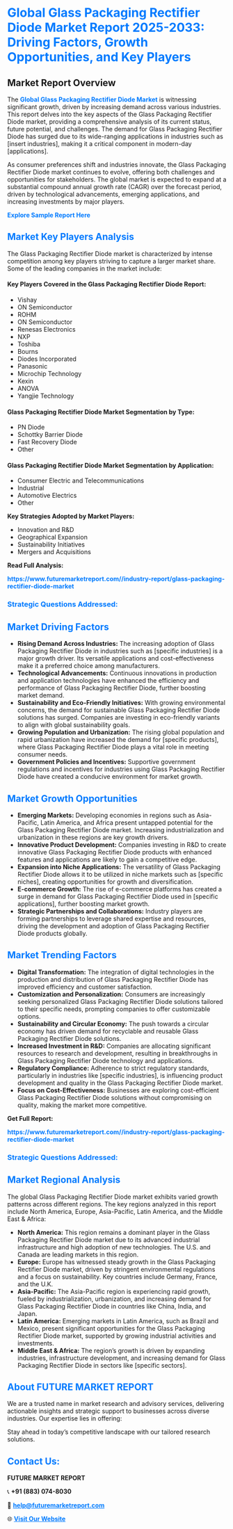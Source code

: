 <h1 style="color: #007BFF;">Global Glass Packaging Rectifier Diode Market Report 2025-2033: Driving Factors, Growth Opportunities, and Key Players</h1>

<section id="overview">
<h2>Market Report Overview</h2>
<p>The <a href="https://www.futuremarketreport.com//industry-report/glass-packaging-rectifier-diode-market" style="color: #007BFF; text-decoration: none;"><strong>Global Glass Packaging Rectifier Diode Market</strong></a> is witnessing significant growth, driven by increasing demand across various industries. This report delves into the key aspects of the Glass Packaging Rectifier Diode market, providing a comprehensive analysis of its current status, future potential, and challenges. The demand for Glass Packaging Rectifier Diode has surged due to its wide-ranging applications in industries such as [insert industries], making it a critical component in modern-day [applications].</p>
<p>As consumer preferences shift and industries innovate, the Glass Packaging Rectifier Diode market continues to evolve, offering both challenges and opportunities for stakeholders. The global market is expected to expand at a substantial compound annual growth rate (CAGR) over the forecast period, driven by technological advancements, emerging applications, and increasing investments by major players.</p>
</section>

<section id="overview">
<p><a href="https://www.futuremarketreport.com//request-sample/reportId=75748" style="color: #007BFF; text-decoration: none;"><strong>Explore Sample Report Here</strong></a></p>
</section>

<section id="key-players">
<h2 style="color: #007BFF;">Market Key Players Analysis</h2>
<p>The Glass Packaging Rectifier Diode market is characterized by intense competition among key players striving to capture a larger market share. Some of the leading companies in the market include:</p>
<h4>Key Players Covered in the Glass Packaging Rectifier Diode Report:</h4>
<ul><li>Vishay</li><li>ON Semiconductor</li><li>ROHM</li><li>ON Semiconductor</li><li>Renesas Electronics</li><li>NXP</li><li>Toshiba</li><li>Bourns</li><li>Diodes Incorporated</li><li>Panasonic</li><li>Microchip Technology</li><li>Kexin</li><li>ANOVA</li><li>Yangjie Technology</li></ul>
<h4>Glass Packaging Rectifier Diode Market Segmentation by Type:</h4>
<ul><li>PN Diode</li><li>Schottky Barrier Diode</li><li>Fast Recovery Diode</li><li>Other</li></ul>

<h4>Glass Packaging Rectifier Diode Market Segmentation by Application:</h4>
<ul><li>Consumer Electric and Telecommunications</li><li>Industrial</li><li>Automotive Electrics</li><li>Other</li></ul>
<p><strong>Key Strategies Adopted by Market Players:</strong></p>
<ul>
<li>Innovation and R&D</li>
<li>Geographical Expansion</li>
<li>Sustainability Initiatives</li>
<li>Mergers and Acquisitions</li>
</ul>
</section>

<section>
<p><strong>Read Full Analysis: </strong></p><a href="https://www.futuremarketreport.com//industry-report/glass-packaging-rectifier-diode-market" style="color: #007BFF; text-decoration: none;"><strong>https://www.futuremarketreport.com//industry-report/glass-packaging-rectifier-diode-market</strong></a>
<h3 style="color: #007BFF;">Strategic Questions Addressed:</h3>
</section>

<section id="driving-factors">
<h2 style="color: #007BFF;">Market Driving Factors</h2>
<ul>
<li><strong>Rising Demand Across Industries:</strong> The increasing adoption of Glass Packaging Rectifier Diode in industries such as [specific industries] is a major growth driver. Its versatile applications and cost-effectiveness make it a preferred choice among manufacturers.</li>
<li><strong>Technological Advancements:</strong> Continuous innovations in production and application technologies have enhanced the efficiency and performance of Glass Packaging Rectifier Diode, further boosting market demand.</li>
<li><strong>Sustainability and Eco-Friendly Initiatives:</strong> With growing environmental concerns, the demand for sustainable Glass Packaging Rectifier Diode solutions has surged. Companies are investing in eco-friendly variants to align with global sustainability goals.</li>
<li><strong>Growing Population and Urbanization:</strong> The rising global population and rapid urbanization have increased the demand for [specific products], where Glass Packaging Rectifier Diode plays a vital role in meeting consumer needs.</li>
<li><strong>Government Policies and Incentives:</strong> Supportive government regulations and incentives for industries using Glass Packaging Rectifier Diode have created a conducive environment for market growth.</li>
</ul>
</section>

<section id="growth-opportunities">
<h2 style="color: #007BFF;">Market Growth Opportunities</h2>
<ul>
<li><strong>Emerging Markets:</strong> Developing economies in regions such as Asia-Pacific, Latin America, and Africa present untapped potential for the Glass Packaging Rectifier Diode market. Increasing industrialization and urbanization in these regions are key growth drivers.</li>
<li><strong>Innovative Product Development:</strong> Companies investing in R&D to create innovative Glass Packaging Rectifier Diode products with enhanced features and applications are likely to gain a competitive edge.</li>
<li><strong>Expansion into Niche Applications:</strong> The versatility of Glass Packaging Rectifier Diode allows it to be utilized in niche markets such as [specific niches], creating opportunities for growth and diversification.</li>
<li><strong>E-commerce Growth:</strong> The rise of e-commerce platforms has created a surge in demand for Glass Packaging Rectifier Diode used in [specific applications], further boosting market growth.</li>
<li><strong>Strategic Partnerships and Collaborations:</strong> Industry players are forming partnerships to leverage shared expertise and resources, driving the development and adoption of Glass Packaging Rectifier Diode products globally.</li>
</ul>
</section>

<section id="trending-factors">
<h2 style="color: #007BFF;">Market Trending Factors</h2>
<ul>
<li><strong>Digital Transformation:</strong> The integration of digital technologies in the production and distribution of Glass Packaging Rectifier Diode has improved efficiency and customer satisfaction.</li>
<li><strong>Customization and Personalization:</strong> Consumers are increasingly seeking personalized Glass Packaging Rectifier Diode solutions tailored to their specific needs, prompting companies to offer customizable options.</li>
<li><strong>Sustainability and Circular Economy:</strong> The push towards a circular economy has driven demand for recyclable and reusable Glass Packaging Rectifier Diode solutions.</li>
<li><strong>Increased Investment in R&D:</strong> Companies are allocating significant resources to research and development, resulting in breakthroughs in Glass Packaging Rectifier Diode technology and applications.</li>
<li><strong>Regulatory Compliance:</strong> Adherence to strict regulatory standards, particularly in industries like [specific industries], is influencing product development and quality in the Glass Packaging Rectifier Diode market.</li>
<li><strong>Focus on Cost-Effectiveness:</strong> Businesses are exploring cost-efficient Glass Packaging Rectifier Diode solutions without compromising on quality, making the market more competitive.</li>
</ul>
</section>

<section>
<p><strong>Get Full Report: </strong></p><a href="https://www.futuremarketreport.com//industry-report/glass-packaging-rectifier-diode-market" style="color: #007BFF; text-decoration: none;"><strong>https://www.futuremarketreport.com//industry-report/glass-packaging-rectifier-diode-market</strong></a>
<h3 style="color: #007BFF;">Strategic Questions Addressed:</h3>
</section>


<section id="regional-analysis">
<h2 style="color: #007BFF;">Market Regional Analysis</h2>
<p>The global Glass Packaging Rectifier Diode market exhibits varied growth patterns across different regions. The key regions analyzed in this report include North America, Europe, Asia-Pacific, Latin America, and the Middle East & Africa:</p>
<ul>
<li><strong>North America:</strong> This region remains a dominant player in the Glass Packaging Rectifier Diode market due to its advanced industrial infrastructure and high adoption of new technologies. The U.S. and Canada are leading markets in this region.</li>
<li><strong>Europe:</strong> Europe has witnessed steady growth in the Glass Packaging Rectifier Diode market, driven by stringent environmental regulations and a focus on sustainability. Key countries include Germany, France, and the U.K.</li>
<li><strong>Asia-Pacific:</strong> The Asia-Pacific region is experiencing rapid growth, fueled by industrialization, urbanization, and increasing demand for Glass Packaging Rectifier Diode in countries like China, India, and Japan.</li>
<li><strong>Latin America:</strong> Emerging markets in Latin America, such as Brazil and Mexico, present significant opportunities for the Glass Packaging Rectifier Diode market, supported by growing industrial activities and investments.</li>
<li><strong>Middle East & Africa:</strong> The region’s growth is driven by expanding industries, infrastructure development, and increasing demand for Glass Packaging Rectifier Diode in sectors like [specific sectors].</li>
</ul>
</section>

<footer>
<h2 style="color: #007BFF;">About FUTURE MARKET REPORT</h2>
<p>We are a trusted name in market research and advisory services, delivering actionable insights and strategic support to businesses across diverse industries. Our expertise lies in offering:</p>

<p>Stay ahead in today’s competitive landscape with our tailored research solutions.</p>

<h2 style="color: #007BFF;">Contact Us:</h2>
<p><strong>FUTURE MARKET REPORT</strong></p>
<p>📞 <strong>+91 (883) 074-8030</strong></p>
<p>📧 <strong><a href="mailto:help@futuremarketreport.com" style="color: #007BFF;">help@futuremarketreport.com</a></strong></p>
<p>🌐 <strong><a href="https://www.futuremarketreport.com/" style="color: #007BFF;">Visit Our Website</a></strong></p>
</footer>